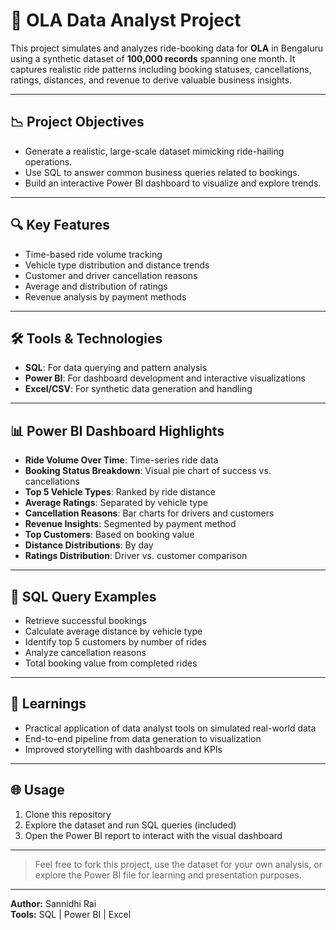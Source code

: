 
# 🚖 OLA Data Analyst Project

This project simulates and analyzes ride-booking data for **OLA** in Bengaluru using a synthetic dataset of **100,000 records** spanning one month. It captures realistic ride patterns including booking statuses, cancellations, ratings, distances, and revenue to derive valuable business insights.

---

## 📉 Project Objectives
- Generate a realistic, large-scale dataset mimicking ride-hailing operations.
- Use SQL to answer common business queries related to bookings.
- Build an interactive Power BI dashboard to visualize and explore trends.

---

## 🔍 Key Features
- Time-based ride volume tracking
- Vehicle type distribution and distance trends
- Customer and driver cancellation reasons
- Average and distribution of ratings
- Revenue analysis by payment methods

---

## 🛠️ Tools & Technologies
- **SQL**: For data querying and pattern analysis  
- **Power BI**: For dashboard development and interactive visualizations  
- **Excel/CSV**: For synthetic data generation and handling

---

## 📊 Power BI Dashboard Highlights
- **Ride Volume Over Time**: Time-series ride data
- **Booking Status Breakdown**: Visual pie chart of success vs. cancellations
- **Top 5 Vehicle Types**: Ranked by ride distance
- **Average Ratings**: Separated by vehicle type
- **Cancellation Reasons**: Bar charts for drivers and customers
- **Revenue Insights**: Segmented by payment method
- **Top Customers**: Based on booking value
- **Distance Distributions**: By day
- **Ratings Distribution**: Driver vs. customer comparison

---

## 🧾 SQL Query Examples
- Retrieve successful bookings
- Calculate average distance by vehicle type
- Identify top 5 customers by number of rides
- Analyze cancellation reasons
- Total booking value from completed rides

---

## 🧠 Learnings
- Practical application of data analyst tools on simulated real-world data
- End-to-end pipeline from data generation to visualization
- Improved storytelling with dashboards and KPIs

---

## 🌐 Usage
1. Clone this repository
2. Explore the dataset and run SQL queries (included)
3. Open the Power BI report to interact with the visual dashboard

---

> Feel free to fork this project, use the dataset for your own analysis, or explore the Power BI file for learning and presentation purposes.

---

**Author:** Sannidhi Rai  
**Tools:** SQL | Power BI | Excel

